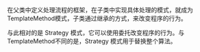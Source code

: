 在父类中定义处理流程的框架，在子类中实现具体处理的模式，就成为TemplateMethod模式，子类通过继承的方式，来改变程序的行为。

与此相对的是 Strategy 模式，它可以使用委托改变程序的行为。与TemplateMethod不同的是，Strategy 模式用于替换整个算法。
